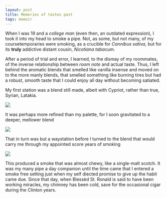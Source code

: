 ```yaml
---
layout: post
title: Memories of tastes past
tags: memoir
---
```


When I was 19 and a *college man* (even then, an outdated expression), I took it into my head to smoke a pipe. Not, as some, but not many, of my coursetemporaries were smoking, as a crucible for *Cannibus sativa,* but for its **truly** addictive distant cousin, *Nicotiana tabacum.*

After a period of trial and error, I learned, to the dismay of my roommates, of the inverse relationship between *room note* and actual taste. Thus, I left behind the aromatic blends that smelled like vanilla insense and moved on to the more manly blends, that smelled something like burning tires but had a robust, smooth taste that I could enjoy all day without becoming satiated.

My first station was a blend still made, albeit with Cypriot, rather than true, Syrian, Latakia.

 ![](https://careaga.s3.amazonaws.com/2015-05-16-raparee.jpg)
 
 It was perhaps more refined than my palette, for I soon gravitated to a deeper, mellower blend
 
  ![](https://careaga.s3.amazonaws.com/2015-05-16-black-mallory.jpg)
  
That in turn was but a waystation before I turned to the blend that would carry me through my appointed score years of smoking

  ![](https://careaga.s3.amazonaws.com/2015-05-16-sobranie.jpg)
  
This produced a smoke that was almost chewy, like a single-malt scotch. It was my many pipe a day companion until the time came that I entered a smoke free setting just when my self diected promise to give up the habit came due. Since that day, when Blessèd St. Ronald is said to have been working miracles, my chimney has been cold, save for the occasional cigar during the Clinton years.
 
